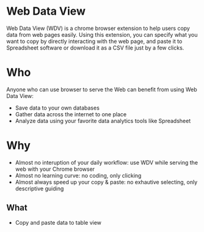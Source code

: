 # Web Data View
Web Data View (WDV) is a chrome browser extension to help users copy data from web pages easily. Using this extension, you can specify what you want to copy by directly interacting with the web page, and paste it to Spreadsheet software or download it as a CSV file just by a few clicks.

# Who
Anyone who can use browser to serve the Web can benefit from using Web Data View:
* Save data to your own databases
* Gather data across the internet to one place
* Analyze data using your favorite data analytics tools like Spreadsheet

# Why
* Almost no interuption of your daily workflow: use WDV while serving the web with your Chrome browser
* Almost no learning curve: no coding, only clicking
* Almost always speed up your copy & paste: no exhautive selecting, only descriptive guiding

## What
* Copy and paste data to table view
